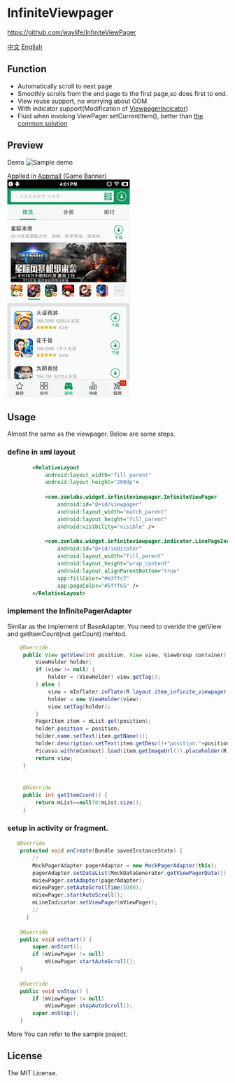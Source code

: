 # InfiniteViewpager
https://github.com/waylife/InfiniteViewPager

[中文](/README_ZH.md)
[English](/README.md)
## Function
   - Automatically scroll to next page
   - Smoothly scrolls from the end page to the first page,so does first to end.
   - View reuse support, no worrying about OOM
   - With indicator support(Modification of [ViewpagerIncicator](https://github.com/JakeWharton/ViewPagerIndicator))
   - Fluid when invoking ViewPager.setCurrentItem(), better than [the common solution](http://stackoverflow.com/a/17424525/1872596)

## Preview
Demo
![Sample demo](/ScreenCapture/preview_s2.gif)
  
Applied in [Appmall](http://app.sogou.com/detail/311558) (Game Banner)
![Appmall game banner](/ScreenCapture/preview_s1.gif)

## Usage
Almost the same as the viewpager. Below are some steps.

### define in xml layout

``` xml
        <RelativeLayout
            android:layout_width="fill_parent"
            android:layout_height="200dp">

            <com.zanlabs.widget.infiniteviewpager.InfiniteViewPager
                android:id="@+id/viewpager"
                android:layout_width="match_parent"
                android:layout_height="fill_parent"
                android:visibility="visible" />

            <com.zanlabs.widget.infiniteviewpager.indicator.LinePageIndicator
                android:id="@+id/indicator"
                android:layout_width="fill_parent"
                android:layout_height="wrap_content"
                android:layout_alignParentBottom="true"
                app:fillColor="#e3ffc7"
                app:pageColor="#5fff65" />
        </RelativeLayout>
```

### implement the InfinitePagerAdapter
Similar as the implement of BaseAdapter.
You need to overide the getView and getItemCount(not getCount) mehtod.

``` java
    @Override
     public View getView(int position, View view, ViewGroup container) {
         ViewHolder holder;
         if (view != null) {
             holder = (ViewHolder) view.getTag();
         } else {
             view = mInflater.inflate(R.layout.item_infinite_viewpager, container, false);
             holder = new ViewHolder(view);
             view.setTag(holder);
         }
         PagerItem item = mList.get(position);
         holder.position = position;
         holder.name.setText(item.getName());
         holder.description.setText(item.getDesc()+"position:"+position);
         Picasso.with(mContext).load(item.getImageUrl()).placeholder(R.mipmap.bg_loding_horizontal).into(holder.image);
         return view;
     }


     @Override
     public int getItemCount() {
         return mList==null?0:mList.size();
     }

```

### setup in activity or fragment.

``` java
   @Override
    protected void onCreate(Bundle savedInstanceState) {
        //
        MockPagerAdapter pagerAdapter = new MockPagerAdapter(this);
        pagerAdapter.setDataList(MockDataGenerator.getViewPagerData());
        mViewPager.setAdapter(pagerAdapter);
        mViewPager.setAutoScrollTime(5000);
        mViewPager.startAutoScroll();
        mLineIndicator.setViewPager(mViewPager);
        //
      }

    @Override
    public void onStart() {
        super.onStart();
        if (mViewPager != null)
            mViewPager.startAutoScroll();
    }

    @Override
    public void onStop() {
        if (mViewPager != null)
            mViewPager.stopAutoScroll();
        super.onStop();
    }
```

More You can refer to the sample project.

## License
The MIT License.